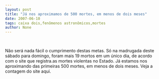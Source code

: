 ```yaml
---
layout: post
title: "Já nos aproximamos de 500 mortes, em menos de dois meses"
date: 2007-06-10
tags: caixa dois,fenômenos astronômicos,mortes
author: None
---
```


&nbsp;

N&atilde;o ser&aacute; nada f&aacute;cil o cumprimento destas metas. S&oacute; na madrugada deste s&aacute;bado para domingo, foram mais 19 mortos em um &uacute;nico dia, de acordo com o site que registra.as mortes violentas no Estado. J&aacute; estamos nos aproximando das primeiras 500 mortes, em menos de dois meses.
Veja a contagem do site aqui. 
